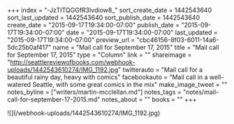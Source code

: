 +++
index = "-JzTITQGGfR3Ivdiow8_"
sort_create_date = 1442543640
sort_last_updated = 1442543640
sort_publish_date = 1442543640
create_date = "2015-09-17T19:34:00-07:00"
publish_date = "2015-09-17T19:34:00-07:00"
date = "2015-09-17T19:34:00-07:00"
last_updated = "2015-09-17T19:34:00-07:00"
preview_url = "cbc46156-8f03-6011-14a6-5dc25b0af417"
name = "Mail call for September 17, 2015"
title = "Mail call for September 17, 2015"
type = "Column"
link = ""
shareimage = "http://seattlereviewofbooks.com/webhook-uploads/1442543610274/IMG_1192.jpg"
twitterauto = "Mail call for a beautiful rainy day, heavy with comics"
facebookauto = "Mail call in a well-watered Seattle, with some great comics in the mix"
make_image_tweet = ""
notes_byline = ["writers/martin-mcclellan.md"]
notes_tags = "notes/mail-call-for-september-17-2015.md"
notes_about = ""
books = ""
+++
<p class="image">![](/webhook-uploads/1442543610274/IMG_1192.jpg)</p>